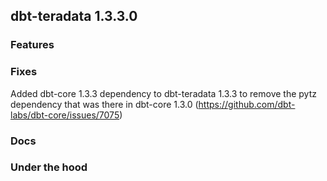 ## dbt-teradata 1.3.3.0

### Features

### Fixes
Added dbt-core 1.3.3 dependency to dbt-teradata 1.3.3 to remove the pytz dependency that was there in dbt-core 1.3.0 (https://github.com/dbt-labs/dbt-core/issues/7075)
### Docs

### Under the hood